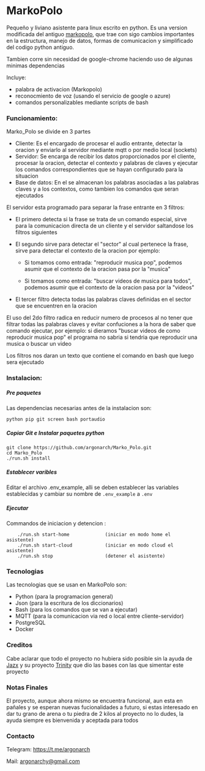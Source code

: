 # MarkoPolo

Pequeño y liviano asistente para linux escrito en python.
Es una version modificada del antiguo [markopolo](https://github.com/argonarch/Markopolo-KDE), que trae con sigo cambios importantes en la estructura, manejo de datos, formas de comunicacion y simplificado del codigo python antiguo.

Tambien corre sin necesidad de google-chrome haciendo uso de algunas minimas dependencias

Incluye:

- palabra de activacion (Markopolo)
- reconocmiento de voz (usando el servicio de google o azure)
- comandos personalizables mediante scripts de bash 

### Funcionamiento:

Marko_Polo se divide en 3 partes

- Cliente: Es el encargado de procesar el audio entrante, detectar la oracion y enviarlo al servidor mediante mqtt o por medio local (sockets)
- Servidor: Se encarga de recibir los datos proporcionados por el cliente, procesar la oracion, detectar el contexto y palabras de claves y ejecutar los comandos correspondientes que se hayan configurado para la situacion
- Base de datos: En el se almacenan los palabras asociadas a las palabras claves y a los contextos, como tambien los comandos que seran ejecutados

El servidor esta programado para separar la frase entrante en 3 filtros:

- El primero detecta si la frase se trata de un comando especial, sirve para la comunicacion directa de un cliente y el servidor saltandose los filtros siguientes

- El segundo sirve para detectar el "sector" al cual pertenece la frase, sirve para detectar el contexto de la oracion por ejemplo:
  
  - Si tomamos como entrada: "reproducir musica pop", podemos asumir que el contexto de la oracion pasa por la "musica" 
  
  - Si tomamos como entrada: "buscar videos de musica para todos", podemos asumir que el contexto de la oracion pasa por la "videos"  

- El tercer filtro detecta todas las palabras claves definidas en el sector que se encuentren en la oracion 

El uso del 2do filtro radica en reducir numero de procesos al no tener que filtrar todas las palabras claves y evitar confuciones a la hora de saber que comando ejecutar, por ejemplo: si dieramos "buscar videos de como reproducir musica pop" el programa no sabria si tendria que reproducir una musica o buscar un video

Los filtros nos daran un texto que contiene el comando en bash que luego sera ejecutado

### Instalacion:

##### Pre paquetes

Las dependencias necesarias antes de la instalacion son:

`python pip git screen bash portaudio`



##### Copiar Git e Instalar paquetes python

```
git clone https://github.com/argonarch/Marko_Polo.git
cd Marko_Polo
./run.sh install
```

##### Establecer varibles

Editar el archivo .env_example, alli se deben establecer las variables establecidas y cambiar su nombre de `.env_example` a `.env`

##### Ejecutar

Commandos de iniciacion y detencion :

        ./run.sh start-home             (iniciar en modo home el asistente)
        ./run.sh start-cloud            (iniciar en modo cloud el asistente)
        ./run.sh stop                   (detener el asistente)

### Tecnologias

Las tecnologias que se usan en MarkoPolo son:

- Python (para la programacion general) 
- Json (para la escritura de los diccionarios)
- Bash (para los comandos que se van a ejecutar)
- MQTT (para la comunicacion via red o local entre cliente-servidor)
- PostgreSQL
- Docker

### Creditos

Cabe aclarar que todo el proyecto no hubiera sido posible sin la ayuda de [Jazx](https://github.com/jazx) y su proyecto [Trinity](https://github.com/jazx/trinity) que dio las bases con las que simentar este proyecto

### Notas Finales

El proyecto, aunque ahora mismo se encuentra funcional, aun esta en pañales y se esperan nuevas fucionalidades a futuro, si estas interesado en dar tu grano de arena o tu piedra de 2 kilos al proyecto no lo dudes, la ayuda siempre es bienvenida y aceptada para todos 

### Contacto

Telegram: https://t.me/argonarch

Mail: argonarchy@gmail.com
